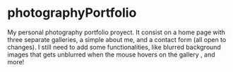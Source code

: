 # photographyPortfolio
My personal photography portfolio proyect.
It consist on a home page with three separate galleries, a simple about me, and a contact form (all open to changes).
I still need to add some functionalities, like blurred background images that gets unblurred when the mouse hovers on the gallery <a>, and more! 
